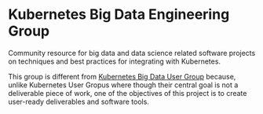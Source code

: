 # Kubernetes Big Data Engineering Group

Community resource for big data and data science related software projects on techniques and best practices for integrating with Kubernetes. 

This group is different from [Kubernetes Big Data User Group](https://github.com/kubernetes/community/tree/master/ug-big-data) because, unlike Kubernetes User Gropus where though their central goal is not a deliverable piece of work, one of the objectives of this project is to create user-ready deliverables and software tools.
